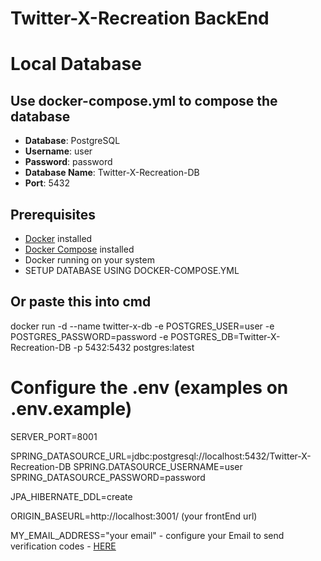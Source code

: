 # Twitter-X-Recreation BackEnd

# Local Database
## Use docker-compose.yml to compose the database 
- **Database**: PostgreSQL
- **Username**: user
- **Password**: password
- **Database Name**: Twitter-X-Recreation-DB
- **Port**: 5432

## Prerequisites

- [Docker](https://www.docker.com/get-started) installed
- [Docker Compose](https://docs.docker.com/compose/install/) installed
- Docker running on your system
- SETUP DATABASE USING DOCKER-COMPOSE.YML

## Or paste this into cmd

docker run -d --name twitter-x-db -e POSTGRES_USER=user -e POSTGRES_PASSWORD=password -e POSTGRES_DB=Twitter-X-Recreation-DB -p 5432:5432 postgres:latest

# Configure the .env (examples on .env.example)
SERVER_PORT=8001

SPRING_DATASOURCE_URL=jdbc:postgresql://localhost:5432/Twitter-X-Recreation-DB
SPRING.DATASOURCE_USERNAME=user
SPRING_DATASOURCE_PASSWORD=password

JPA_HIBERNATE_DDL=create

ORIGIN_BASEURL=http://localhost:3001/ (your frontEnd url)

MY_EMAIL_ADDRESS="your email" - configure your Email to send verification codes - [HERE](./docs/GMAIL_SERVICE/README.md) 
